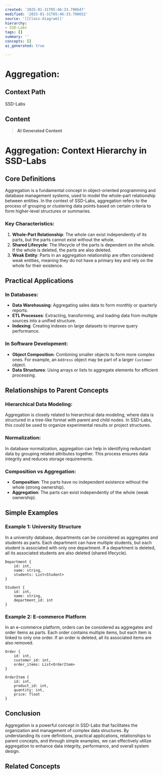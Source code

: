 ```yaml
---
created: '2025-01-31T05:46:33.798647'
modified: '2025-01-31T05:46:33.798652'
source: '[[Class-diagram]]'
hierarchy:
- SSD-Labs
tags: []
summary: ''
concepts: []
ai_generated: true

---
```


# Aggregation:

## Context Path
SSD-Labs

## Content
> **AI Generated Content**
 # Aggregation: Context Hierarchy in SSD-Labs

## Core Definitions

Aggregation is a fundamental concept in object-oriented programming and database management systems, used to model the whole-part relationship between entities. In the context of SSD-Labs, aggregation refers to the process of grouping or clustering data points based on certain criteria to form higher-level structures or summaries.

### Key Characteristics:
1. **Whole-Part Relationship**: The whole can exist independently of its parts, but the parts cannot exist without the whole.
2. **Shared Lifecycle**: The lifecycle of the parts is dependent on the whole. If the whole is deleted, the parts are also deleted.
3. **Weak Entity**: Parts in an aggregation relationship are often considered weak entities, meaning they do not have a primary key and rely on the whole for their existence.

## Practical Applications

### In Databases:
- **Data Warehousing**: Aggregating sales data to form monthly or quarterly reports.
- **ETL Processes**: Extracting, transforming, and loading data from multiple sources into a unified structure.
- **Indexing**: Creating indexes on large datasets to improve query performance.

### In Software Development:
- **Object Composition**: Combining smaller objects to form more complex ones. For example, an `Address` object may be part of a larger `Customer` object.
- **Data Structures**: Using arrays or lists to aggregate elements for efficient processing.

## Relationships to Parent Concepts

### Hierarchical Data Modeling:
Aggregation is closely related to hierarchical data modeling, where data is structured in a tree-like format with parent and child nodes. In SSD-Labs, this could be used to organize experimental results or project structures.

### Normalization:
In database normalization, aggregation can help in identifying redundant data by grouping related attributes together. This process ensures data integrity and reduces storage requirements.

### Composition vs Aggregation:
- **Composition**: The parts have no independent existence without the whole (strong ownership).
- **Aggregation**: The parts can exist independently of the whole (weak ownership).

## Simple Examples

### Example 1: University Structure
In a university database, departments can be considered as aggregates and students as parts. Each department can have multiple students, but each student is associated with only one department. If a department is deleted, all its associated students are also deleted (shared lifecycle).

```plaintext
Department {
    id: int,
    name: string,
    students: List<Student>
}

Student {
    id: int,
    name: string,
    department_id: int
}
```

### Example 2: E-commerce Platform
In an e-commerce platform, orders can be considered as aggregates and order items as parts. Each order contains multiple items, but each item is linked to only one order. If an order is deleted, all its associated items are also removed.

```plaintext
Order {
    id: int,
    customer_id: int,
    order_items: List<OrderItem>
}

OrderItem {
    id: int,
    product_id: int,
    quantity: int,
    price: float
}
```

## Conclusion

Aggregation is a powerful concept in SSD-Labs that facilitates the organization and management of complex data structures. By understanding its core definitions, practical applications, relationships to parent concepts, and through simple examples, we can effectively utilize aggregation to enhance data integrity, performance, and overall system design.

## Related Concepts
